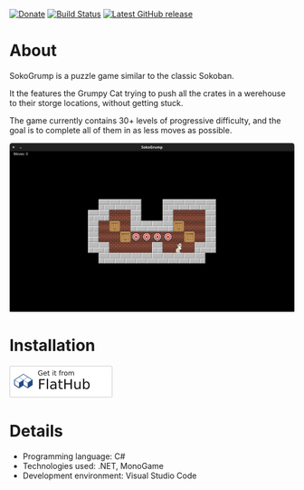 [![Donate](https://img.shields.io/badge/-%E2%99%A5%20Donate-%23ff69b4)](https://hmlendea.go.ro/fund.html) [![Build Status](https://github.com/hmlendea/sokogrump/actions/workflows/dotnet.yml/badge.svg)](https://github.com/hmlendea/sokogrump/actions/workflows/dotnet.yml) [![Latest GitHub release](https://img.shields.io/github/v/release/hmlendea/sokogrump)](https://github.com/hmlendea/sokogrump/releases/latest)

# About

SokoGrump is a puzzle game similar to the classic Sokoban.

It the features the Grumpy Cat trying to push all the crates in a werehouse to their storge locations, without getting stuck.

The game currently contains 30+ levels of progressive difficulty, and the goal is to complete all of them in as less moves as possible.

[![Preview screenshot](https://raw.githubusercontent.com/hmlendea/sokogrump/master/preview.png)](https://raw.githubusercontent.com/hmlendea/sokogrump/master/preview.png)

# Installation

[![Get it from FlatHub](https://raw.githubusercontent.com/hmlendea/readme-assets/master/badges/stores/flathub.png)](https://flathub.org/apps/details/ro.go.hmlendea.SokoGrump)

# Details

 - Programming language: C#
 - Technologies used: .NET, MonoGame
 - Development environment: Visual Studio Code
